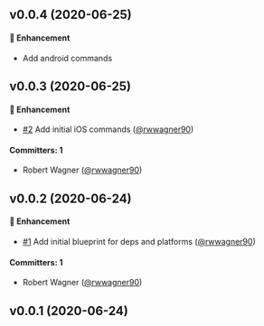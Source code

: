 ## v0.0.4 (2020-06-25)

#### :rocket: Enhancement
* Add android commands

## v0.0.3 (2020-06-25)

#### :rocket: Enhancement
* [#2](https://github.com/shipshapecode/ember-cli-capacitor/pull/2) Add initial iOS commands ([@rwwagner90](https://github.com/rwwagner90))

#### Committers: 1
- Robert Wagner ([@rwwagner90](https://github.com/rwwagner90))

## v0.0.2 (2020-06-24)

#### :rocket: Enhancement
* [#1](https://github.com/shipshapecode/ember-cli-capacitor/pull/1) Add initial blueprint for deps and platforms ([@rwwagner90](https://github.com/rwwagner90))

#### Committers: 1
- Robert Wagner ([@rwwagner90](https://github.com/rwwagner90))

## v0.0.1 (2020-06-24)

